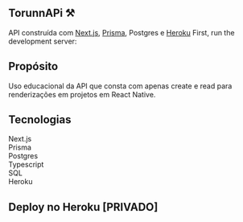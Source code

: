 ## TorunnAPi ⚒

API construída com [Next.js](https://nextjs.org/), [Prisma](https://www.prisma.io/), Postgres e [Heroku](https://www.heroku.com/)
First, run the development server:

## Propósito

Uso educacional da API que consta com apenas create e read para renderizações em projetos em React Native.

## Tecnologias

Next.js </br>
Prisma </br>
Postgres </br>
Typescript </br>
SQL </br>
Heroku </br>


## Deploy no Heroku [PRIVADO]

